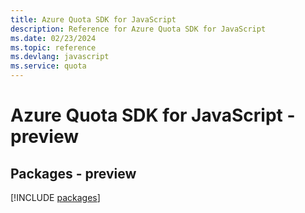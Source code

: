 ```yaml
---
title: Azure Quota SDK for JavaScript
description: Reference for Azure Quota SDK for JavaScript
ms.date: 02/23/2024
ms.topic: reference
ms.devlang: javascript
ms.service: quota
---
```

# Azure Quota SDK for JavaScript - preview
## Packages - preview
[!INCLUDE [packages](quota-index.md)]